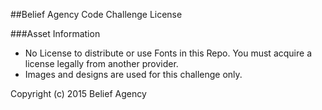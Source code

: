 ##Belief Agency Code Challenge License

###Asset Information
* No License to distribute or use Fonts in this Repo. You must acquire a license legally from another provider.
* Images and designs are used for this challenge only.

Copyright (c) 2015 Belief Agency